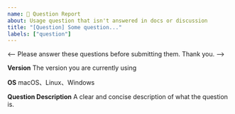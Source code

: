 ```yaml
---
name: 🙋 Question Report
about: Usage question that isn't answered in docs or discussion
title: "[Question] Some question..."
labels: ["question"]
---
```


<-- Please answer these questions before submitting them. Thank you. -->

**Version**
The version you are currently using

**OS**
macOS、Linux、Windows

**Question Description**
A clear and concise description of what the question is.
